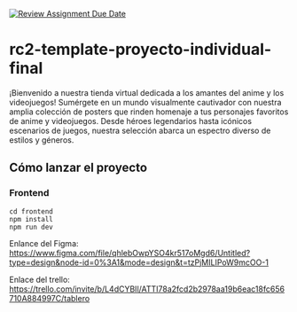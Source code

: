 [![Review Assignment Due Date](https://classroom.github.com/assets/deadline-readme-button-24ddc0f5d75046c5622901739e7c5dd533143b0c8e959d652212380cedb1ea36.svg)](https://classroom.github.com/a/xq5TwZF7)
# rc2-template-proyecto-individual-final
 
¡Bienvenido a nuestra tienda virtual dedicada a los amantes del anime y los videojuegos! Sumérgete en un mundo visualmente cautivador con nuestra amplia colección de posters que rinden homenaje a tus personajes favoritos de anime y videojuegos. Desde héroes legendarios hasta icónicos escenarios de juegos, nuestra selección abarca un espectro diverso de estilos y géneros.

## Cómo lanzar el proyecto

### Frontend

```
cd frontend
npm install
npm run dev
```



Enlance del Figma: https://www.figma.com/file/qhlebOwpYSO4kr517oMgd6/Untitled?type=design&node-id=0%3A1&mode=design&t=tzPjMILIPoW9mcOO-1

Enlace del trello: https://trello.com/invite/b/L4dCYBIl/ATTI78a2fcd2b2978aa19b6eac18fc656710A884997C/tablero